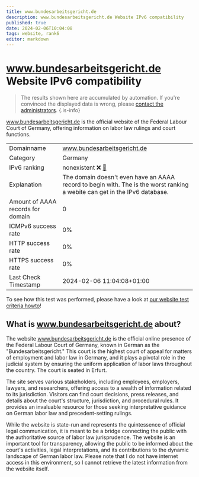 ```yaml
---
title: www.bundesarbeitsgericht.de
description: www.bundesarbeitsgericht.de Website IPv6 compatibility
published: true
date: 2024-02-06T10:04:08
tags: website, rank6
editor: markdown
---
```


# www.bundesarbeitsgericht.de Website IPv6 compatibility

> The results shown here are accumulated by automation. If you're convinced the displayed data is wrong, please [contact the administrators](/howto/chat). 
{.is-info}

www.bundesarbeitsgericht.de is the official website of the Federal Labour Court of Germany, offering information on labor law rulings and court functions.


|   |   |
| - | - |
| Domainname | www.bundesarbeitsgericht.de
| Category | Germany |
| IPv6 ranking | nonexistent :x: [🔗](/howto/ranking) |
| Explanation | The domain doesn't even have an AAAA record to begin with. The is the worst ranking a webite can get in the IPv6 database. |
| Amount of AAAA records for domain | 0 |
| ICMPv6 success rate | 0%|
| HTTP success rate | 0% |
| HTTPS success rate | 0% |
| Last Check Timestamp | 2024-02-06 11:04:08+01:00 |

To see how this test was performed, please have a look at [our website test criteria howto](/howto/testcriteria/website)!


## What is www.bundesarbeitsgericht.de about?
The website www.bundesarbeitsgericht.de is the official online presence of the Federal Labour Court of Germany, known in German as the "Bundesarbeitsgericht." This court is the highest court of appeal for matters of employment and labor law in Germany, and it plays a pivotal role in the judicial system by ensuring the uniform application of labor laws throughout the country. The court is seated in Erfurt.

The site serves various stakeholders, including employees, employers, lawyers, and researchers, offering access to a wealth of information related to its jurisdiction. Visitors can find court decisions, press releases, and details about the court's structure, jurisdiction, and procedural rules. It provides an invaluable resource for those seeking interpretative guidance on German labor law and precedent-setting rulings.

While the website is state-run and represents the quintessence of official legal communication, it is meant to be a bridge connecting the public with the authoritative source of labor law jurisprudence. The website is an important tool for transparency, allowing the public to be informed about the court's activities, legal interpretations, and its contributions to the dynamic landscape of German labor law. Please note that I do not have internet access in this environment, so I cannot retrieve the latest information from the website itself.


